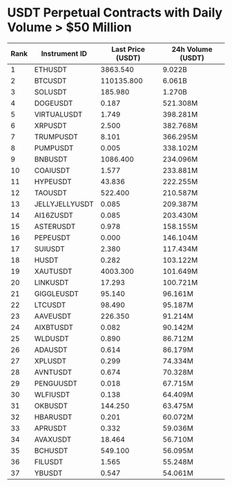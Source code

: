 # USDT Perpetual Contracts with Daily Volume > $50 Million

| Rank | Instrument ID | Last Price (USDT) | 24h Volume (USDT) |
|------|---------------|-------------------|-------------------|
| 1 | ETHUSDT | 3863.540 | 9.022B |
| 2 | BTCUSDT | 110135.800 | 6.061B |
| 3 | SOLUSDT | 185.980 | 1.270B |
| 4 | DOGEUSDT | 0.187 | 521.308M |
| 5 | VIRTUALUSDT | 1.749 | 398.281M |
| 6 | XRPUSDT | 2.500 | 382.768M |
| 7 | TRUMPUSDT | 8.101 | 366.295M |
| 8 | PUMPUSDT | 0.005 | 338.102M |
| 9 | BNBUSDT | 1086.400 | 234.096M |
| 10 | COAIUSDT | 1.577 | 233.881M |
| 11 | HYPEUSDT | 43.836 | 222.255M |
| 12 | TAOUSDT | 522.400 | 210.587M |
| 13 | JELLYJELLYUSDT | 0.085 | 209.387M |
| 14 | AI16ZUSDT | 0.085 | 203.430M |
| 15 | ASTERUSDT | 0.978 | 158.155M |
| 16 | PEPEUSDT | 0.000 | 146.104M |
| 17 | SUIUSDT | 2.380 | 117.434M |
| 18 | HUSDT | 0.282 | 103.122M |
| 19 | XAUTUSDT | 4003.300 | 101.649M |
| 20 | LINKUSDT | 17.293 | 100.721M |
| 21 | GIGGLEUSDT | 95.140 | 96.161M |
| 22 | LTCUSDT | 98.490 | 95.187M |
| 23 | AAVEUSDT | 226.350 | 91.214M |
| 24 | AIXBTUSDT | 0.082 | 90.142M |
| 25 | WLDUSDT | 0.890 | 86.712M |
| 26 | ADAUSDT | 0.614 | 86.179M |
| 27 | XPLUSDT | 0.299 | 74.334M |
| 28 | AVNTUSDT | 0.674 | 70.328M |
| 29 | PENGUUSDT | 0.018 | 67.715M |
| 30 | WLFIUSDT | 0.138 | 64.409M |
| 31 | OKBUSDT | 144.250 | 63.475M |
| 32 | HBARUSDT | 0.201 | 60.072M |
| 33 | APRUSDT | 0.332 | 59.036M |
| 34 | AVAXUSDT | 18.464 | 56.710M |
| 35 | BCHUSDT | 549.100 | 56.095M |
| 36 | FILUSDT | 1.565 | 55.248M |
| 37 | YBUSDT | 0.547 | 54.061M |
